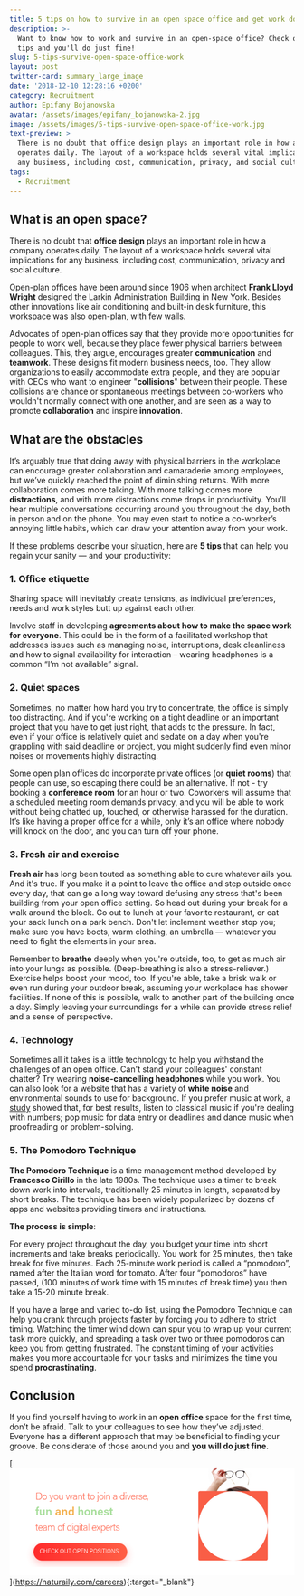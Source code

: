```yaml
---
title: 5 tips on how to survive in an open space office and get work done
description: >-
  Want to know how to work and survive in an open-space office? Check out our 5
  tips and you'll do just fine!
slug: 5-tips-survive-open-space-office-work
layout: post
twitter-card: summary_large_image
date: '2018-12-10 12:28:16 +0200'
category: Recruitment
author: Epifany Bojanowska
avatar: /assets/images/epifany_bojanowska-2.jpg
image: /assets/images/5-tips-survive-open-space-office-work.jpg
text-preview: >
  There is no doubt that office design plays an important role in how a company
  operates daily. The layout of a workspace holds several vital implications for
  any business, including cost, communication, privacy, and social culture.
tags:
  - Recruitment
---
```

## What is an open space?

There is no doubt that **office design** plays an important role in how a company operates daily. The layout of a workspace holds several vital implications for any business, including cost, communication, privacy and social culture.

Open-plan offices have been around since 1906 when architect **Frank Lloyd Wright** designed the Larkin Administration Building in New York. Besides other innovations like air conditioning and built-in desk furniture, this workspace was also open-plan, with few walls.

Advocates of open-plan offices say that they provide more opportunities for people to work well, because they place fewer physical barriers between colleagues. This, they argue, encourages greater **communication** and **teamwork**. These designs fit modern business needs, too. They allow organizations to easily accommodate extra people, and they are popular with CEOs who want to engineer "**collisions**" between their people. These collisions are chance or spontaneous meetings between co-workers who wouldn't normally connect with one another, and are seen as a way to promote **collaboration** and inspire **innovation**.

## What are the obstacles

It’s arguably true that doing away with physical barriers in the workplace can encourage greater collaboration and camaraderie among employees, but we’ve quickly reached the point of diminishing returns. With more collaboration comes more talking. With more talking comes more **distractions**, and with more distractions come drops in productivity. You’ll hear multiple conversations occurring around you throughout the day, both in person and on the phone. You may even start to notice a co-worker’s annoying little habits, which can draw your attention away from your work.

If these problems describe your situation, here are **5 tips** that can help you regain your sanity — and your productivity:

### 1. Office etiquette

Sharing space will inevitably create tensions, as individual preferences, needs and work styles butt up against each other.

Involve staff in developing **agreements about how to make the space work for everyone**. This could be in the form of a facilitated workshop that addresses issues such as managing noise, interruptions, desk cleanliness and how to signal availability for interaction – wearing headphones is a common “I’m not available” signal.

### 2. Quiet spaces

Sometimes, no matter how hard you try to concentrate, the office is simply too distracting. And if you're working on a tight deadline or an important project that you have to get just right, that adds to the pressure. In fact, even if your office is relatively quiet and sedate on a day when you're grappling with said deadline or project, you might suddenly find even minor noises or movements highly distracting.

Some open plan offices do incorporate private offices (or **quiet rooms**) that people can use, so escaping there could be an alternative. If not - try booking a **conference room** for an hour or two. Coworkers will assume that a scheduled meeting room demands privacy, and you will be able to work without being chatted up, touched, or otherwise harassed for the duration. It’s like having a proper office for a while, only it’s an office where nobody will knock on the door, and you can turn off your phone.

### 3. Fresh air and exercise

**Fresh air** has long been touted as something able to cure whatever ails you. And it's true. If you make it a point to leave the office and step outside once every day, that can go a long way toward defusing any stress that's been building from your open office setting. So head out during your break for a walk around the block. Go out to lunch at your favorite restaurant, or eat your sack lunch on a park bench. Don't let inclement weather stop you; make sure you have boots, warm clothing, an umbrella — whatever you need to fight the elements in your area.

Remember to **breathe** deeply when you're outside, too, to get as much air into your lungs as possible. (Deep-breathing is also a stress-reliever.) Exercise helps boost your mood, too. If you're able, take a brisk walk or even run during your outdoor break, assuming your workplace has shower facilities. If none of this is possible, walk to another part of the building once a day. Simply leaving your surroundings for a while can provide stress relief and a sense of perspective.

### 4. Technology

Sometimes all it takes is a little technology to help you withstand the challenges of an open office. Can't stand your colleagues' constant chatter? Try wearing **noise-cancelling headphones** while you work. You can also look for a website that has a variety of **white noise** and environmental sounds to use for background. If you prefer music at work, a [study](https://www.telegraph.co.uk/business/2016/06/02/this-is-the-kind-of-music-you-should-listen-to-at-work) showed that, for best results, listen to classical music if you're dealing with numbers; pop music for data entry or deadlines and dance music when proofreading or problem-solving. 

### 5. The Pomodoro Technique

**The Pomodoro Technique** is a time management method developed by **Francesco Cirillo** in the late 1980s. The technique uses a timer to break down work into intervals, traditionally 25 minutes in length, separated by short breaks. The technique has been widely popularized by dozens of apps and websites providing timers and instructions. 

**The process is simple**:

For every project throughout the day, you budget your time into short increments and take breaks periodically. You work for 25 minutes, then take break for five minutes. Each 25-minute work period is called a “pomodoro”, named after the Italian word for tomato. After four “pomodoros” have passed, (100 minutes of work time with 15 minutes of break time) you then take a 15-20 minute break.

If you have a large and varied to-do list, using the Pomodoro Technique can help you crank through projects faster by forcing you to adhere to strict timing. Watching the timer wind down can spur you to wrap up your current task more quickly, and spreading a task over two or three pomodoros can keep you from getting frustrated. The constant timing of your activities makes you more accountable for your tasks and minimizes the time you spend **procrastinating**.

## Conclusion

If you find yourself having to work in an **open office** space for the first time, don’t be afraid. Talk to your colleagues to see how they’ve adjusted. Everyone has a different approach that may be beneficial to finding your groove. Be considerate of those around you and **you will do just fine**.

\[![Check out open possitions](/assets/images/join-the-team.png)](https://naturaily.com/careers){:target="_blank"}
